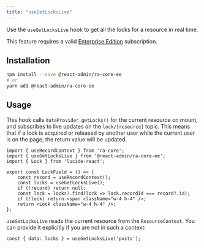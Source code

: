 ```yaml
---
title: "useGetLocksLive"
---
```


Use the `useGetLocksLive` hook to get all the locks for a resource in real time. 

This feature requires a valid [Enterprise Edition](https://marmelab.com/ra-enterprise/) subscription.

## Installation

```bash
npm install --save @react-admin/ra-core-ee
# or
yarn add @react-admin/ra-core-ee
```

## Usage

This hook calls `dataProvider.getLocks()` for the current resource on mount, and subscribes to live updates on the `lock/[resource]` topic.
This means that if a lock is acquired or released by another user while the current user is on the page, the return value will be updated.

```tsx
import { useRecordContext } from 'ra-core';
import { useGetLocksLive } from '@react-admin/ra-core-ee';
import { Lock } from 'lucide-react';

export const LockField = () => {
    const record = useRecordContext();
    const locks = useGetLocksLive();
    if (!record) return null;
    const lock = locks?.find(lock => lock.recordId === record?.id);
    if (!lock) return <span className="w-4 h-4" />;
    return <Lock className="w-4 h-4" />;
};
```

`useGetLocksLive` reads the current resource from the `ResourceContext`. You can provide it explicitly if you are not in such a context:

```tsx
const { data: locks } = useGetLocksLive('posts');
```